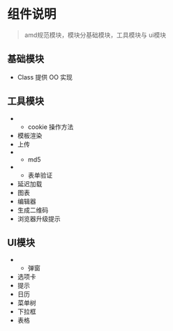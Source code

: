 # 组件说明

> amd规范模块，模块分基础模块，工具模块与 ui模块

## 基础模块

* Class 提供 OO 实现

## 工具模块

* - cookie 操作方法  
* 模板渲染 
* 上传 
* - md5
* - 表单验证
* 延迟加载
* 图表
* 编辑器
* 生成二维码
* 浏览器升级提示

## UI模块

* - 弹窗
* 选项卡
* 提示
* 日历
* 菜单树
* 下拉框
* 表格

